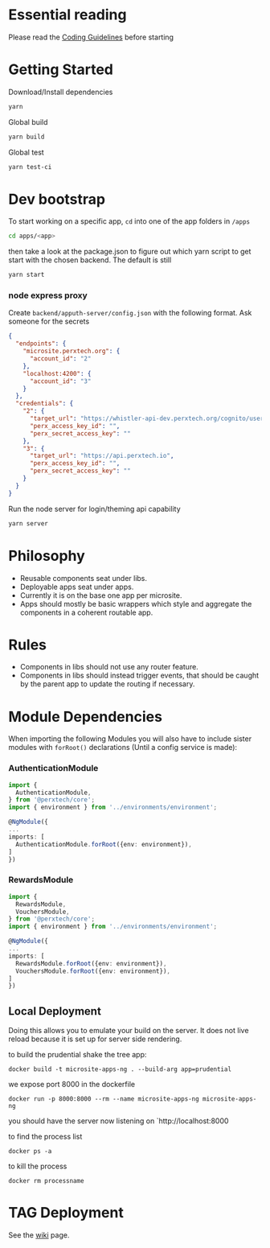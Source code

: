 # Essential reading
Please read the [Coding Guidelines](coding-guidelines.md) before starting

# Getting Started
Download/Install dependencies
```bash
yarn
```

Global build
```bash
yarn build
```

Global test
```bash
yarn test-ci
```

# Dev bootstrap
To start working on a specific app, `cd` into one of the app folders in `/apps`
```bash
cd apps/<app> 
```
then take a look at the package.json to figure out which yarn script to get start with the chosen backend.
The default is still 
```bash 
yarn start
```
### node express proxy

 Create `backend/apputh-server/config.json` with the following format. Ask someone for the secrets
```json
{
  "endpoints": {
    "microsite.perxtech.org": {
      "account_id": "2"
    },
    "localhost:4200": {
      "account_id": "3"
    }
  },
  "credentials": {
    "2": {
      "target_url": "https://whistler-api-dev.perxtech.org/cognito/users",
      "perx_access_key_id": "",
      "perx_secret_access_key": ""
    },
    "3": {
      "target_url": "https://api.perxtech.io",
      "perx_access_key_id": "",
      "perx_secret_access_key": ""
    }
  }
}
```
Run the node server for login/theming api capability 
```bash 
yarn server
```

# Philosophy
* Reusable components seat under libs.
* Deployable apps seat under apps.
* Currently it is on the base one app per microsite.
* Apps should mostly be basic wrappers which style and aggregate the components in a coherent routable app.

# Rules
* Components in libs should not use any router feature.
* Components in libs should instead trigger events, that should be caught by the parent app to update the routing if necessary.

# Module Dependencies
When importing the following Modules you will also have to include sister modules with `forRoot()` declarations (Until a config service is made):

### AuthenticationModule
```typescript
import {
  AuthenticationModule,
} from '@perxtech/core';
import { environment } from '../environments/environment';

@NgModule({
...
imports: [
  AuthenticationModule.forRoot({env: environment}),
]
})

```
### RewardsModule
```typescript
import {
  RewardsModule,
  VouchersModule,
} from '@perxtech/core';
import { environment } from '../environments/environment';

@NgModule({
...
imports: [
  RewardsModule.forRoot({env: environment}),
  VouchersModule.forRoot({env: environment}),
]
})

```

## Local Deployment

Doing this allows you to emulate your build on the server. It does not live reload because it is set up for server side rendering.

to build the prudential shake the tree app:
```
docker build -t microsite-apps-ng . --build-arg app=prudential
```


we expose port 8000 in the dockerfile
```
docker run -p 8000:8000 --rm --name microsite-apps-ng microsite-apps-ng
```

you should have the server now listening on `http://localhost:8000

to find the process list
```
docker ps -a
```

to kill the process

```
docker rm processname

```

# TAG Deployment

See the [wiki](../../wiki/Tag-Deployment) page.
